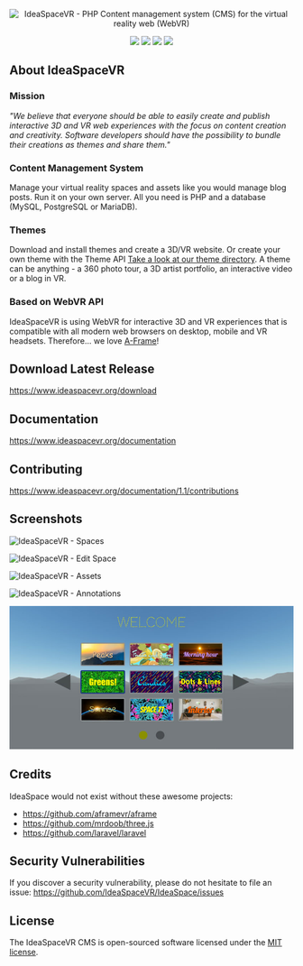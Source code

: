 <p align="center"><img src="public/assets/layouts/app/images/isvr-logo-v2.png" width="100" alt="IdeaSpaceVR - PHP Content management system (CMS) for the virtual reality web (WebVR)"></p>

<p align="center">
<a href="https://github.com/ideaspacevr/ideaspace/releases"><img src="https://img.shields.io/github/downloads/ideaspacevr/ideaspace/total.svg"></a>
<a href="https://github.com/ideaspacevr/ideaspace/releases"><img src="https://img.shields.io/github/license/ideaspacevr/ideaspace.svg"></a>
<a href="https://github.com/ideaspacevr/ideaspace/releases"><img src="https://img.shields.io/github/release/ideaspacevr/ideaspace.svg"></a>
<a href="https://twitter.com/ideaspacevr"><img src="https://img.shields.io/twitter/follow/ideaspacevr.svg?style=social"></a>
</p>

## About IdeaSpaceVR 

### Mission
<em>"We believe that everyone should be able to easily create and publish interactive 3D and VR web experiences with the focus on content creation and creativity. Software developers should have the possibility to bundle their creations as themes and share them."</em>


### Content Management System
Manage your virtual reality spaces and assets like you would manage blog posts. Run it on your own server. All you need is PHP and a database (MySQL, PostgreSQL or MariaDB). 

### Themes
Download and install themes and create a 3D/VR website. Or create your own theme with the Theme API [Take a look at our theme directory](https://www.ideaspacevr.org/themes). A theme can be anything - a 360 photo tour, a 3D artist portfolio, an interactive video or a blog in VR. 

### Based on WebVR API
IdeaSpaceVR is using WebVR for interactive 3D and VR experiences that is compatible with all modern web browsers on desktop, mobile and VR headsets. Therefore... we love [A-Frame](https://github.com/aframevr/aframe)! 

## Download Latest Release

https://www.ideaspacevr.org/download

## Documentation

https://www.ideaspacevr.org/documentation

## Contributing

https://www.ideaspacevr.org/documentation/1.1/contributions

## Screenshots

![IdeaSpaceVR - Spaces](IdeaSpaceVR-spaces.jpg "IdeaSpaceVR - Spaces")

![IdeaSpaceVR - Edit Space](IdeaSpaceVR-edit-space.jpg "IdeaSpaceVR - Edit Space")

![IdeaSpaceVR - Assets](IdeaSpaceVR-assets.jpg "IdeaSpaceVR - Assets")

![IdeaSpaceVR - Annotations](IdeaSpaceVR-annotations.jpg "IdeaSpaceVR - Annotations")

![IdeaSpaceVR - Welcome Theme](IdeaSpaceVR-welcome.jpg "IdeaSpaceVR - Welcome Theme")

## Credits

IdeaSpace would not exist without these awesome projects:

- https://github.com/aframevr/aframe
- https://github.com/mrdoob/three.js
- https://github.com/laravel/laravel

## Security Vulnerabilities

If you discover a security vulnerability, please do not hesitate to file an issue: https://github.com/IdeaSpaceVR/IdeaSpace/issues

## License

The IdeaSpaceVR CMS is open-sourced software licensed under the <a href="https://opensource.org/licenses/MIT" target="_blank">MIT license</a>.



